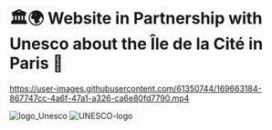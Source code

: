 # 🏛️🌍 Website in Partnership with Unesco about the Île de la Cité in Paris 🥖

https://user-images.githubusercontent.com/61350744/169663184-867747cc-4a6f-47a1-a326-ca6e80fd7790.mp4


![logo_Unesco](https://user-images.githubusercontent.com/61350744/167308211-08c9579b-726f-452b-bf8a-50417a34aab5.png)
![UNESCO-logo](https://user-images.githubusercontent.com/61350744/167308260-bef1bcd9-5975-4fd0-9abb-6461ae17f897.jpg)
